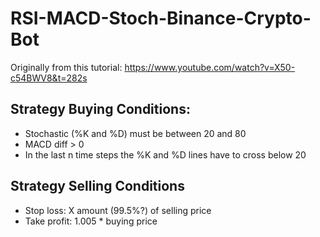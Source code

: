 # RSI-MACD-Stoch-Binance-Crypto-Bot
Originally from this tutorial: https://www.youtube.com/watch?v=X50-c54BWV8&t=282s

## Strategy Buying Conditions:
- Stochastic (%K and %D) must be between 20 and 80
- MACD diff > 0
- In the last n time steps the %K and %D lines have to cross below 20

## Strategy Selling Conditions
- Stop loss: X amount (99.5%?) of selling price
- Take profit: 1.005 * buying price